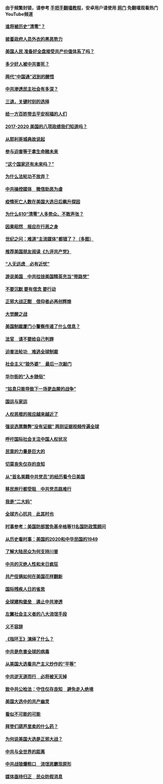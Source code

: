 #### 由于频繁封锁，请参考 [手把手翻墙教程](https://github.com/gfw-breaker/guides/wiki/)，安卓用户请使用 [网门](https://github.com/gfw-breaker/nogfw/blob/master/dl.md?t=01230800) 免翻墙观看热门YouTube频道 

#### [谁将被历史“清零”？](../pages/73/417485.md?t=01230800) 

#### [披着政府人员外衣的黑恶势力](../pages/73/417442.md?t=01230800) 

#### [美国人民 准备好全盘接受共产价值体系了吗？](../pages/73/417491.md?t=01230800) 

#### [多少好人被中共害死？](../pages/73/417144.md?t=01230800) 

#### [两代“中国通”迟到的醒悟](../pages/73/417064.md?t=01230800) 

#### [中共渗透民主社会有多深？](../pages/73/417063.md?t=01230800) 

#### [三退，关键时刻的选择](../pages/73/416969.md?t=01230800) 

#### [给一方百姓带去平安祝福的人们](../pages/73/416941.md?t=01230800) 

#### [2017-2020  美国的八项政绩我们知道吗？](../pages/73/416968.md?t=01230800) 

#### [从耶利哥城典故说起](../pages/73/416892.md?t=01230800) 

#### [参与迫害等于拿生命赌未来](../pages/73/416856.md?t=01230800) 

#### [“这个国家还有未来吗？”](../pages/73/416852.md?t=01230800) 

#### [为什么法轮功不放弃？](../pages/73/416864.md?t=01230800) 

#### [中共操控媒体　微信助恶为虐](../pages/73/416724.md?t=01230800) 

#### [疫情死亡人数在美国大选日后飙升探因](../pages/73/416606.md?t=01230800) 

#### [为什么610“清零”人多势众、不敢声张？](../pages/73/416632.md?t=01230800) 

#### [因果昭然　报应在行恶之身](../pages/73/416582.md?t=01230800) 

#### [世纪之问：难道“主流媒体”都错了？（多图）](../pages/73/416571.md?t=01230800) 

#### [推荐美国朋友阅读《九评共产党》](../pages/73/416510.md?t=01230800) 

#### [“人无远虑　必有近忧”](../pages/73/416513.md?t=01230800) 

#### [游说美国　中共拉拢美国精英充当“带路党”](../pages/73/416529.md?t=01230800) 

#### [不要沉默 要有信念 要行动](../pages/73/416457.md?t=01230800) 

#### [正邪大战正酣　信仰者必再创辉煌](../pages/73/416433.md?t=01230800) 

#### [大觉醒之战](../pages/73/416456.md?t=01230800) 

#### [美国制裁厦门小警察传递了什么信息？](../pages/73/416432.md?t=01230800) 

#### [法官　请不要给自己判罪](../pages/73/416379.md?t=01230800) 

#### [迫害法轮功　难逃全球制裁](../pages/73/416380.md?t=01230800) 

#### [社会主义“狼外婆”　最后一次敲门](../pages/73/416394.md?t=01230800) 

#### [华尔街的“入乡随俗”](../pages/73/416395.md?t=01230800) 

#### [“姑息只能导致下一场更血腥的战争”](../pages/73/416223.md?t=01230800) 

#### [国运与家运](../pages/73/416224.md?t=01230800) 

#### [人权恶棍的报应越来越近了](../pages/73/416276.md?t=01230800) 

#### [强说选票舞弊“没有证据” 两则证据视频传遍全球](../pages/73/416227.md?t=01230800) 

#### [呼吁国际社会关注中国人权状况](../pages/73/416135.md?t=01230800) 

#### [民意的力量是巨大的](../pages/73/416222.md?t=01230800) 

#### [切莫丧失仅存的良知](../pages/73/416134.md?t=01230800) 

#### [从“首名美籍中共党员”的经历看今日美国](../pages/73/416114.md?t=01230800) 

#### [移民旅行都受阻　中共党员路难行](../pages/73/416033.md?t=01230800) 

#### [我是“二大妈”](../pages/73/415529.md?t=01230800) 

#### [全球齐心抗共　此其时也](../pages/73/415989.md?t=01230800) 

#### [时事参考：美国防部罢免基辛格等11名国防政策顾问](../pages/73/415970.md?t=01230800) 

#### [从历史看时事：美国的2020和中华民国的1949](../pages/73/415949.md?t=01230800) 

#### [了解大陆民众为何支持川普](../pages/73/415950.md?t=01230800) 

#### [中共的灭绝人性和末日疯狂](../pages/73/415944.md?t=01230800) 

#### [共产伎俩如何在美国花样翻新](../pages/73/415908.md?t=01230800) 

#### [国际残疾人日的省思](../pages/73/415849.md?t=01230800) 

#### [全球建构堡垒　遏止中共渗透](../pages/73/415850.md?t=01230800) 

#### [左翼社会主义者的八大流氓手段](../pages/73/415802.md?t=01230800) 

#### [义不容辞](../pages/73/415807.md?t=01230800) 

#### [《指环王》演绎了什么？](../pages/73/415739.md?t=01230800) 

#### [中共是危害全球的病毒](../pages/73/415569.md?t=01230800) 

#### [从美国大选看共产主义炒作的“平等”](../pages/73/415654.md?t=01230800) 

#### [中共逆天道而行　必将被天灭掉](../pages/73/415626.md?t=01230800) 

#### [致中共公检法：守住仅存良知　避免走入绝境](../pages/73/415627.md?t=01230800) 

#### [美国大选中的共产幽灵](../pages/73/415618.md?t=01230800) 

#### [看似不可能的可能](../pages/73/415619.md?t=01230800) 

#### [拜登们葫芦里卖的什么药？](../pages/73/415531.md?t=01230800) 

#### [为何说美国大选是正邪大战？](../pages/73/415530.md?t=01230800) 

#### [中共与全世界的距离](../pages/73/415435.md?t=01230800) 

#### [中共战狼爆粗口　流氓恶霸现原形](../pages/73/415426.md?t=01230800) 

#### [媒体亟待归正　民众防假消息](../pages/73/415402.md?t=01230800) 

